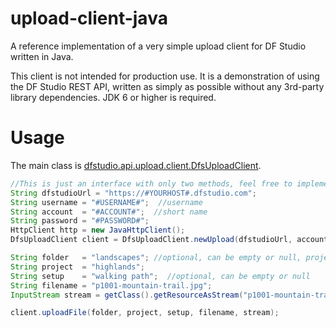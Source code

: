 # upload-client-java
A reference implementation of a very simple upload client for DF Studio written in Java.

This client is not intended for production use.
It is a demonstration of using the DF Studio REST API, written as simply as possible without any 3rd-party library dependencies. JDK 6 or higher is required. 

# Usage
The main class is [dfstudio.api.upload.client.DfsUploadClient](src/main/java/dfstudio/api/upload/client/DfsUploadClient.java).

```Java
//This is just an interface with only two methods, feel free to implement your own
String dfstudioUrl = "https://#YOURHOST#.dfstudio.com";
String username = "#USERNAME#";  //username
String account  = "#ACCOUNT#";  //short name
String password = "#PASSWORD#";
HttpClient http = new JavaHttpClient();
DfsUploadClient client = DfsUploadClient.newUpload(dfstudioUrl, account, username, password);

String folder   = "landscapes"; //optional, can be empty or null, project will be in root folder
String project  = "highlands";
String setup    = "walking path";  //optional, can be empty or null
String filename = "p1001-mountain-trail.jpg";
InputStream stream = getClass().getResourceAsStream("p1001-mountain-trail.jpg");

client.uploadFile(folder, project, setup, filename, stream);
```
